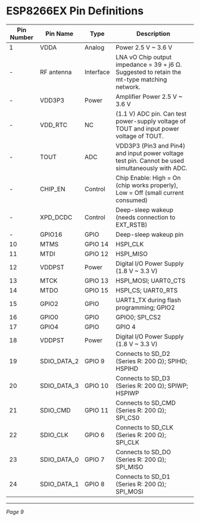 # ESP8266EX Pin Definitions

| Pin Number | Pin Name       | Type       | Description                                                                                      |
|------------|----------------|------------|--------------------------------------------------------------------------------------------------|
| 1          | VDDA           | Analog     | Power 2.5 V ~ 3.6 V                                                                              |
| -          | RF antenna     | Interface  | LNA vO Chip output impedance = 39 + j6 Ω. Suggested to retain the mt-type matching network.      |
| -          | VDD3P3         | Power      | Amplifier Power 2.5 V ~ 3.6 V                                                                   |
| -          | VDD_RTC        | NC         | (1.1 V) ADC pin. Can test power-supply voltage of TOUT and input power voltage of TOUT.          |
| -          | TOUT           | ADC        | VDD3P3 (Pin3 and Pin4) and input power voltage test pin. Cannot be used simultaneously with ADC. |
| -          | CHIP_EN        | Control    | Chip Enable: High = On (chip works properly), Low = Off (small current consumed)                   |
| -          | XPD_DCDC       | Control    | Deep-sleep wakeup (needs connection to EXT_RSTB)                                                |
| -          | GPIO16         | GPIO       | Deep-sleep wakeup pin                                                                            |
| 10         | MTMS           | GPIO 14    | HSPI_CLK                                                                                        |
| 11         | MTDI           | GPIO 12    | HSPI_MISO                                                                                       |
| 12         | VDDPST         | Power      | Digital I/O Power Supply (1.8 V ~ 3.3 V)                                                        |
| 13         | MTCK           | GPIO 13    | HSPI_MOSI; UART0_CTS                                                                            |
| 14         | MTDO           | GPIO 15    | HSPI_CS; UART0_RTS                                                                             |
| 15         | GPIO2          | GPIO       | UART1_TX during flash programming; GPIO2                                                       |
| 16         | GPIO0          | GPIO       | GPIO0; SPI_CS2                                                                                  |
| 17         | GPIO4          | GPIO       | GPIO 4                                                                                        |
| 18         | VDDPST         | Power      | Digital I/O Power Supply (1.8 V ~ 3.3 V)                                                        |
| 19         | SDIO_DATA_2    | GPIO 9     | Connects to SD_D2 (Series R: 200 Ω); SPIHD; HSPIHD                                            |
| 20         | SDIO_DATA_3    | GPIO 10    | Connects to SD_D3 (Series R: 200 Ω); SPIWP; HSPIWP                                            |
| 21         | SDIO_CMD       | GPIO 11    | Connects to SD_CMD (Series R: 200 Ω); SPI_CS0                                                  |
| 22         | SDIO_CLK       | GPIO 6     | Connects to SD_CLK (Series R: 200 Ω); SPI_CLK                                                  |
| 23         | SDIO_DATA_0    | GPIO 7     | Connects to SD_DO (Series R: 200 Ω); SPI_MISO                                                 |
| 24         | SDIO_DATA_1    | GPIO 8     | Connects to SD_D1 (Series R: 200 Ω); SPI_MOSI                                                 |

---

*Page 9*
